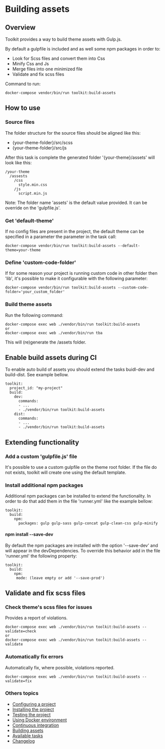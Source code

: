 # Building assets

## Overview

Toolkit provides a way to build theme assets with Gulp.js.

By default a gulpfile is included and as well some npm packages in order to:

- Look for Scss files and convert them into Css
- Minify Css and Js
- Merge files into one minimized file
- Validate and fix scss files

Command to run:
```
docker-compose vendor/bin/run toolkit:build-assets
```

## How to use

### Source files

The folder structure for the source files should be aligned like this:

- {your-theme-folder}/src/scss
- {your-theme-folder}/src/js


After this task is complete the generated folder '{your-theme}/assets' will look like this:

```
/your-theme
  /assests
    /css
      style.min.css
    /js
      script.min.js
```
Note: The folder name 'assets' is the default value provided. It can be override on the 'gulpfile.js'.

### Get 'default-theme'

If no config files are present in the project, the default theme can be specified in a parameter the parameter in the task call:
```
docker-compose vendor/bin/run toolkit:build-assets --default-theme=your-theme
```

### Define 'custom-code-folder'

If for some reason your project is running custom code in other folder then 'lib', it's possible to make it configurable with the following parameter:
```
docker-compose vendor/bin/run toolkit:build-assets --custom-code-folder='your_custom_folder'
```

### Build theme assets

Run the following command:

```
docker-compose exec web ./vendor/bin/run toolkit:build-assets
or
docker-compose exec web ./vendor/bin/run tba
```

This will (re)generate the /assets folder.

## Enable build assets during CI
To enable auto build of assets you should extend the tasks buidl-dev and build-dist. See example bellow.
```
toolkit:
  project_id: "my-project"
  build:
    dev:
      commands:
      - ...
      - ./vendor/bin/run toolkit:build-assets
    dist:
      commands:
      - ...
      - ./vendor/bin/run toolkit:build-assets
```

## Extending functionality

### Add a custom 'gulpfile.js' file

It's possible to use a custom gulpfile on the theme root folder.
If the file do not exists, toolkit will create one using the default template.

### Install additional npm packages

Additional npm packages can be installed to extend the functionality.
In order to do that add them in the file 'runner.yml' like the example bellow:

```
toolkit:
  build:
    npm:
      packages: gulp gulp-sass gulp-concat gulp-clean-css gulp-minify
```

#### npm install --save-dev

By default the npm packages are installed with the option '--save-dev' and will appear in the devDependencies.
To override this behavior add in the file 'runner.yml' the following property:

```
toolkit:
  build:
    npm:
     mode: (leave empty or add '--save-prod')
```

## Validate and fix scss files

### Check theme's scss files for issues

Provides a report of violations.

```
docker-compose exec web ./vendor/bin/run toolkit:build-assets --validate=check
or
docker-compose exec web ./vendor/bin/run toolkit:build-assets --validate
```

### Automatically fix errors

Automatically fix, where possible, violations reported.

```
docker-compose exec web ./vendor/bin/run toolkit:build-assets --validate=fix
```

### Others topics
- [Configuring a project](/docs/configuring-project.md)
- [Installing the project](/docs/installing-project.md)
- [Testing the project](/docs/testing-project.md)
- [Using Docker environment](/docs/docker-environment.md)
- [Continuous integration](/docs/continuous-integration.md)
- [Building assets](/docs/building-assets.md)
- [Available tasks](/docs/available-tasks.md)
- [Changelog](/CHANGELOG.md)
